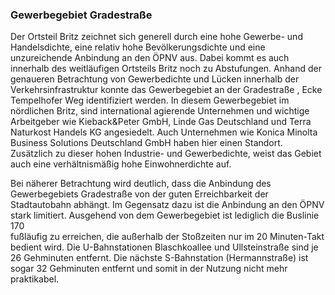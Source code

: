 ### Gewerbegebiet Gradestraße
Der Ortsteil Britz zeichnet sich generell durch eine hohe Gewerbe- und Handelsdichte, eine relativ hohe 
Bevölkerungsdichte und eine unzureichende Anbindung an den ÖPNV aus. Dabei kommt es auch innerhalb des weitläufigen 
Ortsteils Britz noch zu Abstufungen. Anhand der genaueren Betrachtung von Gewerbedichte und Lücken innerhalb der 
Verkehrsinfrastruktur konnte das <span class="marker-label" id="marker-label-whitespot-gewerbegebiet-gradestrasse">Gewerbegebiet an der
 Gradestraße
</span>, 
Ecke Tempelhofer Weg identifiziert werden. In diesem Gewerbegebiet im nördlichen Britz, sind international agierende 
Unternehmen und wichtige Arbeitgeber wie Kieback&Peter GmbH, Linde Gas Deutschland und Terra Naturkost Handels KG angesiedelt. Auch Unternehmen wie 
Konica Minolta Business Solutions Deutschland GmbH haben hier einen Standort. Zusätzlich zu dieser hohen Industrie- und 
Gewerbedichte, weist das Gebiet auch eine verhältnismäßig hohe Einwohnerdichte auf. 

Bei näherer Betrachtung wird deutlich, dass die Anbindung des Gewerbegebiets Gradestraße von der guten 
Erreichbarkeit der Stadtautobahn abhängt. Im Gegensatz dazu ist die Anbindung an den ÖPNV stark limitiert.
Ausgehend von dem Gewerbegebiet ist lediglich die <span class="marker-label" id="marker-label-bus-gradestrasse">Buslinie 170</span>  
fußläufig zu erreichen, die außerhalb der Stoßzeiten nur im 20 Minuten-Takt bedient wird. 
Die U-Bahnstationen <span class="marker-label" id="marker-label-u-blaschkoallee">Blaschkoallee</span> und 
<span class="marker-label" id="marker-label-u-ullsteinstrasse">Ullsteinstraße</span> sind je 26 Gehminuten entfernt. Die nächste 
S-Bahnstation (<span class="marker-label" id="marker-label-s-hermannstrasse">Hermannstraße</span>) ist sogar 32 Gehminuten entfernt und
 somit in der Nutzung nicht mehr praktikabel.
